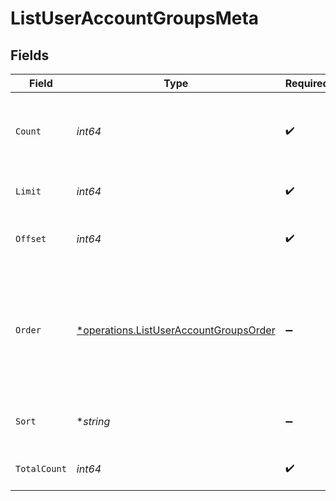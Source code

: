 # ListUserAccountGroupsMeta


## Fields

| Field                                                                                           | Type                                                                                            | Required                                                                                        | Description                                                                                     |
| ----------------------------------------------------------------------------------------------- | ----------------------------------------------------------------------------------------------- | ----------------------------------------------------------------------------------------------- | ----------------------------------------------------------------------------------------------- |
| `Count`                                                                                         | *int64*                                                                                         | :heavy_check_mark:                                                                              | Count of the resources returned in the response.                                                |
| `Limit`                                                                                         | *int64*                                                                                         | :heavy_check_mark:                                                                              | Total limit of the response.                                                                    |
| `Offset`                                                                                        | *int64*                                                                                         | :heavy_check_mark:                                                                              | Amount of resource to offset in the response.                                                   |
| `Order`                                                                                         | [*operations.ListUserAccountGroupsOrder](../../models/operations/listuseraccountgroupsorder.md) | :heavy_minus_sign:                                                                              | The ordering of the response.<br/>* ASC - Ascending order<br/>* DESC - Descending order         |
| `Sort`                                                                                          | **string*                                                                                       | :heavy_minus_sign:                                                                              | The field that the list is sorted by.                                                           |
| `TotalCount`                                                                                    | *int64*                                                                                         | :heavy_check_mark:                                                                              | Total count of all the resources.                                                               |